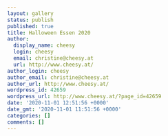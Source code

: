 ```yaml
---
layout: gallery
status: publish
published: true
title: Halloween Essen 2020
author:
  display_name: cheesy
  login: cheesy
  email: christine@cheesy.at
  url: http://www.cheesy.at/
author_login: cheesy
author_email: christine@cheesy.at
author_url: http://www.cheesy.at/
wordpress_id: 42659
wordpress_url: http://www.cheesy.at/?page_id=42659
date: '2020-11-01 12:51:56 +0000'
date_gmt: '2020-11-01 11:51:56 +0000'
categories: []
comments: []
---
```

<!-- wp:paragraph --><!-- /wp:paragraph -->
